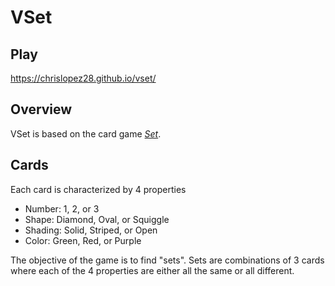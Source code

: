 # VSet

## Play
https://chrislopez28.github.io/vset/ 

## Overview

VSet is based on the card game [*Set*](https://en.wikipedia.org/wiki/Set_(card_game)).

## Cards

Each card is characterized by 4 properties

* Number: 1, 2, or 3
* Shape: Diamond, Oval, or Squiggle
* Shading: Solid, Striped, or Open
* Color: Green, Red, or Purple

The objective of the game is to find "sets". Sets are combinations of 3 cards where each of the 4 properties are either all the same or all different. 
